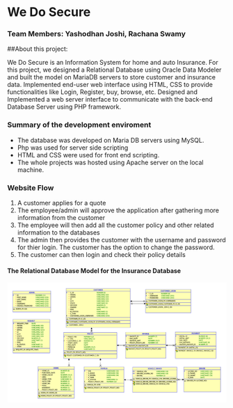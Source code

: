 # We Do Secure

### Team Members: Yashodhan Joshi, Rachana Swamy

##About this project:

We Do Secure is an Information System for home and auto Insurance. For this project, we designed a 
Relational Database using Oracle Data Modeler and built the model on MariaDB servers to store customer and insurance data. 
Implemented end-user web interface using HTML, CSS to provide functionalities like Login, Register, buy, browse, etc.
Designed and Implemented a web server interface to communicate with the back-end Database Server using PHP framework.

### Summary of the development enviroment
* The database was developed on Maria DB servers using MySQL.
* Php was used for server side scripting
* HTML and CSS were used for front end scripting.
* The whole projects was hosted using Apache server on the local machine.


### Website Flow
1. A customer applies for a quote
2. The employee/admin will approve the application after gathering more information from the customer
3. The employee will then add all the customer policy and other related information to the databases
4. The admin then provides the customer with the username and password for thier login. The customer has the option to change the password.
5. The customer can then login and check their policy details

#### The Relational Database Model for the Insurance Database
![Relational Model](https://github.com/srachana15/Insurance_CMS_php/blob/master/Logical%20Model.png)
